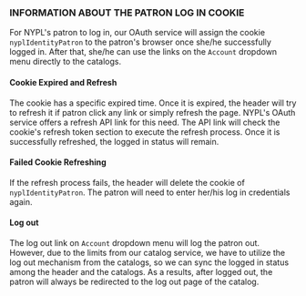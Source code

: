 ### INFORMATION ABOUT THE PATRON LOG IN COOKIE

For NYPL's patron to log in, our OAuth service will assign the cookie `nyplIdentityPatron` to the patron's browser once she/he successfully logged in. After that, she/he can use the links on the `Account` dropdown menu directly to the catalogs.

#### Cookie Expired and Refresh

The cookie has a specific expired time. Once it is expired, the header will try to refresh it if patron click any link or simply refresh the page. NYPL's OAuth service offers a refresh API link for this need. The API link will check the cookie's refresh token section to execute the refresh process. Once it is successfully refreshed, the logged in status will remain.

#### Failed Cookie Refreshing

If the refresh process fails, the header will delete the cookie of `nyplIdentityPatron`. The patron will need to enter her/his log in credentials again.

#### Log out

The log out link on `Account` dropdown menu will log the patron out. However, due to the limits from our catalog service, we have to utilize the log out mechanism from the catalogs, so we can sync the logged in status among the header and the catalogs. As a results, after logged out, the patron will always be redirected to the log out page of the catalog.
